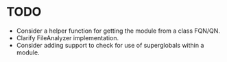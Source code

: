 # TODO

- Consider a helper function for getting the module from a class FQN/QN.
- Clarify FileAnalyzer implementation.
- Consider adding support to check for use of superglobals within a module.